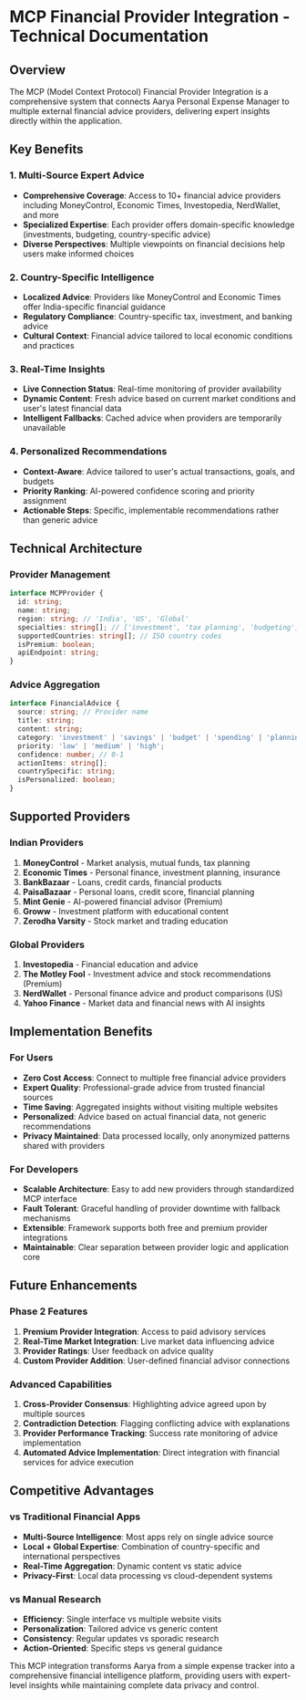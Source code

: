 # MCP Financial Provider Integration - Technical Documentation

## Overview

The MCP (Model Context Protocol) Financial Provider Integration is a comprehensive system that connects Aarya Personal Expense Manager to multiple external financial advice providers, delivering expert insights directly within the application.

## Key Benefits

### 1. **Multi-Source Expert Advice**
- **Comprehensive Coverage**: Access to 10+ financial advice providers including MoneyControl, Economic Times, Investopedia, NerdWallet, and more
- **Specialized Expertise**: Each provider offers domain-specific knowledge (investments, budgeting, country-specific advice)
- **Diverse Perspectives**: Multiple viewpoints on financial decisions help users make informed choices

### 2. **Country-Specific Intelligence**
- **Localized Advice**: Providers like MoneyControl and Economic Times offer India-specific financial guidance
- **Regulatory Compliance**: Country-specific tax, investment, and banking advice
- **Cultural Context**: Financial advice tailored to local economic conditions and practices

### 3. **Real-Time Insights**
- **Live Connection Status**: Real-time monitoring of provider availability
- **Dynamic Content**: Fresh advice based on current market conditions and user's latest financial data
- **Intelligent Fallbacks**: Cached advice when providers are temporarily unavailable

### 4. **Personalized Recommendations**
- **Context-Aware**: Advice tailored to user's actual transactions, goals, and budgets
- **Priority Ranking**: AI-powered confidence scoring and priority assignment
- **Actionable Steps**: Specific, implementable recommendations rather than generic advice

## Technical Architecture

### Provider Management
```typescript
interface MCPProvider {
  id: string;
  name: string;
  region: string; // 'India', 'US', 'Global'
  specialties: string[]; // ['investment', 'tax planning', 'budgeting']
  supportedCountries: string[]; // ISO country codes
  isPremium: boolean;
  apiEndpoint: string;
}
```

### Advice Aggregation
```typescript
interface FinancialAdvice {
  source: string; // Provider name
  title: string;
  content: string;
  category: 'investment' | 'savings' | 'budget' | 'spending' | 'planning';
  priority: 'low' | 'medium' | 'high';
  confidence: number; // 0-1
  actionItems: string[];
  countrySpecific: string;
  isPersonalized: boolean;
}
```

## Supported Providers

### Indian Providers
1. **MoneyControl** - Market analysis, mutual funds, tax planning
2. **Economic Times** - Personal finance, investment planning, insurance
3. **BankBazaar** - Loans, credit cards, financial products
4. **PaisaBazaar** - Personal loans, credit score, financial planning
5. **Mint Genie** - AI-powered financial advisor (Premium)
6. **Groww** - Investment platform with educational content
7. **Zerodha Varsity** - Stock market and trading education

### Global Providers
1. **Investopedia** - Financial education and advice
2. **The Motley Fool** - Investment advice and stock recommendations (Premium)
3. **NerdWallet** - Personal finance advice and product comparisons (US)
4. **Yahoo Finance** - Market data and financial news with AI insights

## Implementation Benefits

### For Users
- **Zero Cost Access**: Connect to multiple free financial advice providers
- **Expert Quality**: Professional-grade advice from trusted financial sources
- **Time Saving**: Aggregated insights without visiting multiple websites
- **Personalized**: Advice based on actual financial data, not generic recommendations
- **Privacy Maintained**: Data processed locally, only anonymized patterns shared with providers

### For Developers
- **Scalable Architecture**: Easy to add new providers through standardized MCP interface
- **Fault Tolerant**: Graceful handling of provider downtime with fallback mechanisms
- **Extensible**: Framework supports both free and premium provider integrations
- **Maintainable**: Clear separation between provider logic and application core

## Future Enhancements

### Phase 2 Features
1. **Premium Provider Integration**: Access to paid advisory services
2. **Real-Time Market Integration**: Live market data influencing advice
3. **Provider Ratings**: User feedback on advice quality
4. **Custom Provider Addition**: User-defined financial advisor connections

### Advanced Capabilities
1. **Cross-Provider Consensus**: Highlighting advice agreed upon by multiple sources
2. **Contradiction Detection**: Flagging conflicting advice with explanations
3. **Provider Performance Tracking**: Success rate monitoring of advice implementation
4. **Automated Advice Implementation**: Direct integration with financial services for advice execution

## Competitive Advantages

### vs Traditional Financial Apps
- **Multi-Source Intelligence**: Most apps rely on single advice source
- **Local + Global Expertise**: Combination of country-specific and international perspectives  
- **Real-Time Aggregation**: Dynamic content vs static advice
- **Privacy-First**: Local data processing vs cloud-dependent systems

### vs Manual Research
- **Efficiency**: Single interface vs multiple website visits
- **Personalization**: Tailored advice vs generic content
- **Consistency**: Regular updates vs sporadic research
- **Action-Oriented**: Specific steps vs general guidance

This MCP integration transforms Aarya from a simple expense tracker into a comprehensive financial intelligence platform, providing users with expert-level insights while maintaining complete data privacy and control.